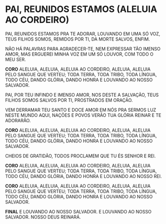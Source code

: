 # PAI, REUNIDOS ESTAMOS (ALELUIA AO CORDEIRO)

PAI, REUNIDOS ESTAMOS
PRA TE ADORAR,
LOUVANDO EM UMA SÓ VOZ,
TEUS FILHOS SOMOS,
REMIDOS POR TI,
DA MORTE SALVOS, ENFIM.

NÃO HÁ PALAVRAS PARA
AGRADECER-TE,
NEM EXPRESSAR TÃO
IMENSO AMOR,
MAS ERGUEREI MINHA VOZ
EM UM SÓ LOUVOR,
COM TODO O MEU SER.

**CORO**
ALELUIA, ALELUIA,
ALELUIA AO CORDEIRO,
ALELUIA, ALELUIA
PELO SANGUE QUE VERTEU;
TODA TERRA, TODA TRIBO,
TODA LÍNGUA, TODO CÉU,
DANDO GLÓRIA, DANDO HONRA
E LOUVANDO AO NOSSO SALVADOR.

PAI, POR TEU INFINDO
E IMENSO AMOR,
NOS DESTE A SALVAÇÃO,
TEUS FILHOS SOMOS
SALVOS POR TI,
PROSTRADOS EM ORAÇÃO.

VEM DERRAMAR TEU SANTO
E DOCE AMOR EM NÓS
PRA SERMOS LUZ NESTE MUNDO AQUI,
NAÇÕES E POVOS VERÃO
TUA GLÓRIA REINAR E TE ADORARÃO.

**CORO**
ALELUIA, ALELUIA,
ALELUIA AO CORDEIRO,
ALELUIA, ALELUIA
PELO SANGUE QUE VERTEU;
TODA TERRA, TODA TRIBO,
TODA LÍNGUA, TODO CÉU,
DANDO GLÓRIA, DANDO HONRA
E LOUVANDO AO NOSSO SALVADOR.

CHEIOS DE GRATIDÃO,
TODOS PROCLAMEM QUE
TU ÉS SENHOR E REI.

**CORO**
ALELUIA, ALELUIA,
ALELUIA AO CORDEIRO,
ALELUIA, ALELUIA
PELO SANGUE QUE VERTEU;
TODA TERRA, TODA TRIBO,
TODA LÍNGUA, TODO CÉU,
DANDO GLÓRIA, DANDO HONRA
E LOUVANDO AO NOSSO REI.

**CORO**
ALELUIA, ALELUIA,
ALELUIA AO CORDEIRO,
ALELUIA, ALELUIA
PELO SANGUE QUE VERTEU;
TODA TERRA, TODA TRIBO,
TODA LÍNGUA, TODO CÉU,
DANDO GLÓRIA, DANDO HONRA
E LOUVANDO AO NOSSO SALVADOR.

**FINAL**
E LOUVANDO AO NOSSO SALVADOR.
E LOUVANDO AO NOSSO SALVADOR.
NOSSO DEUS REINARÁ.
